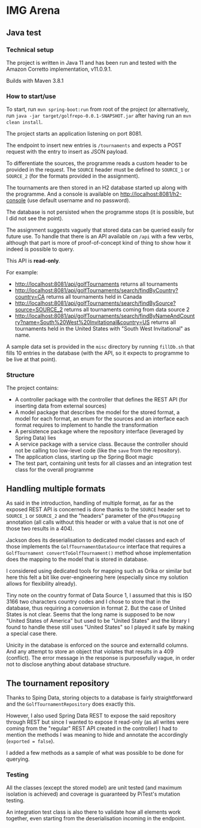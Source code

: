 # IMG Arena
## Java test

### Technical setup
The project is written in Java 11 and has been run and tested with the Amazon Corretto implementation, v11.0.9.1.

Builds with Maven 3.8.1

### How to start/use

To start, run `mvn spring-boot:run` from root of the project (or alternatively, run `java -jar target/golfrepo-0.0.1-SNAPSHOT.jar` after having run an `mvn clean install`.

The project starts an application listening on port 8081.

The endpoint to insert new entries is `/tournaments` and expects a POST request with the entry to insert as JSON payload.

To differentiate the sources, the programme reads a custom header to be provided in the request. The `SOURCE` header must be defined to `SOURCE_1` or `SOURCE_2` (for the formats provided in the assignment).

The tournaments are then stored in an H2 database started up along with the programme.
And a console is available on [http://localhost:8081/h2-console](http://localhost:8081/h2-console) (use default username and no password).

The database is not persisted when the programme stops (it is possible, but I did not see the point).

The assignment suggests vaguely that stored data can be queried easily for future use. To handle that there is an API available on `/api` with a few verbs, although that part is more of proof-of-concept kind of thing to show how it indeed is possible to query.

This API is **read-only**.

For example:

* [http://localhost:8081/api/golfTournaments](http://localhost:8081/api/golfTournaments) returns all tournaments
* [http://localhost:8081/api/golfTournaments/search/findByCountry?country=CA](http://localhost:8081/api/golfTournaments/search/findByCountry?country=CA) returns all tournaments held in Canada
* [http://localhost:8081/api/golfTournaments/search/findBySource?source=SOURCE_2](http://localhost:8081/api/golfTournaments/search/findBySource?source=SOURCE_2) returns all tournaments coming from data source 2
* [http://localhost:8081/api/golfTournaments/search/findByNameAndCountry?name=South%20West%20Invitational&country=US](http://localhost:8081/api/golfTournaments/search/findByNameAndCountry?name=South%20West%20Invitational&country=US) returns all tournaments held in the United States with "South West Invitational" as name.

A sample data set is provided in the `misc` directory by running `fillDb.sh` that fills 10 entries in the database (with the API, so it expects to programme to be live at that point).


### Structure

The project contains:

* A controller package with the controller that defines the REST API (for inserting data from external sources)
* A model package that describes the model for the stored format, a model for each format, an enum for the sources and an interface each format requires to implement to handle the transformation
* A persistence package where the repository interface (leveraged by Spring Data) lies
* A service package with a service class. Because the controller should not be calling too low-level code (like the `save` from the repository).
* The application class, starting up the Spring Boot magic
* The test part, containing unit tests for all classes and an integration test class for the overall programme

## Handling multiple formats

As said in the introduction, handling of multiple format, as far as the exposed REST API is concerned is done thanks to the `SOURCE` header set to `SOURCE_1` or `SOURCE_2` and the "headers" parameter of the `@PostMapping` annotation (all calls without this header or with a value that is not one of those two results in a 404).

Jackson does its deserialisation to dedicated model classes and each of those implements the `GolfTournamentDataSource` interface that requires a `GolfTournament convertToGolfTournament()` method whose implementation does the mapping to the model that is stored in database.

I considered using dedicated tools for mapping such as Orika or similar but here this felt a bit like over-engineering here (especially since my solution allows for flexibility already).

Tiny note on the country format of Data Source 1, I assumed that this is ISO 3166 two characters country codes and I chose to store that in the database, thus requiring a conversion in format 2. But the case of United States is not clear. Seems that the long name is supposed to be now "United States of America" but used to be "United States" and the library I found to handle these still uses "United States" so I played it safe by making a special case there.

Unicity in the database is enforced on the source and externalId columns. And any attempt to store an object that violates that results in a 409 (conflict). The error message in the response is purposefully vague, in order not to disclose anything about database structure.

## The tournament repository

Thanks to Sping Data, storing objects to a database is fairly straightforward and the `GolfTournamentRepository` does exactly this.

However, I also used Spring Data REST to expose the said repository through REST but since I wanted to expose it read-only (as all writes were coming from the "regular" REST API created in the controller) I had to mention the methods I was meaning to hide and annotate the accordingly (`exported = false`).

I added a few methods as a sample of what was possible to be done for querying.

### Testing

All the classes (except the stored model) are unit tested (and maximum isolation is achieved) and coverage is guaranteed by PiTest's mutation testing.

An integration test class is also there to validate how all elements work together, even starting from the deserialisation incoming in the endpoint.